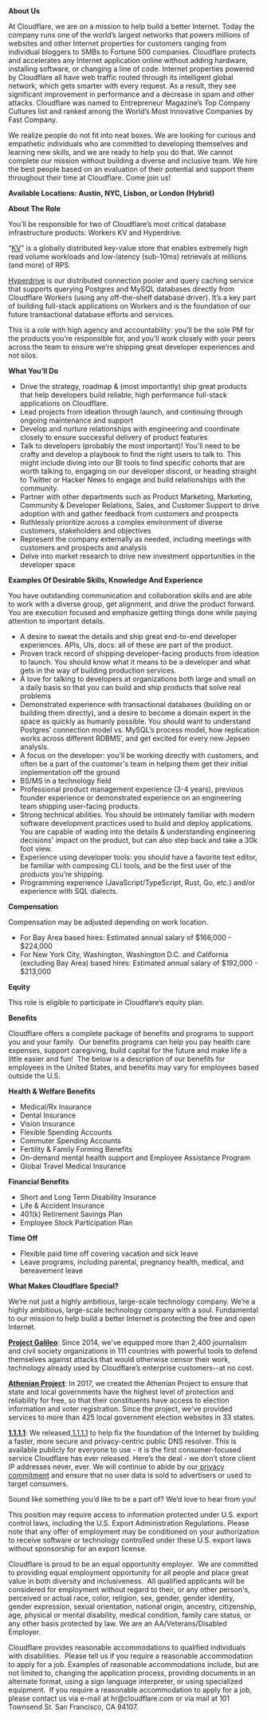 <div class="content-intro">
	<div><strong>About Us</strong></div>
	<div>
		<p>At Cloudflare, we are on a mission to help build a better Internet. Today the company runs one of the world’s largest networks that powers millions of websites and other Internet properties for customers ranging from individual bloggers to SMBs to Fortune 500 companies. Cloudflare protects and accelerates any Internet application online without adding hardware, installing software, or changing a line of code. Internet properties powered by Cloudflare all have web traffic routed through its intelligent global network, which gets smarter with every request. As a result, they see significant improvement in performance and a decrease in spam and other attacks. Cloudflare was named to Entrepreneur Magazine’s Top Company Cultures list and ranked among the World’s Most Innovative Companies by Fast Company.&nbsp;</p>
		<p><span style="font-weight: 400;">We realize people do not fit into neat boxes. We are looking for curious and empathetic individuals who are committed to developing themselves and learning new skills, and we are ready to help you do that. We cannot complete our mission without building a diverse and inclusive team. We hire the best people based on an evaluation of their potential and support them throughout their time at Cloudflare. Come join us!&nbsp;</span></p>
	</div>
</div>
<p><strong>Available Locations: Austin, NYC, Lisbon, or London (Hybrid)</strong></p>
<p><strong>About The Role</strong></p>
<p>You’ll be responsible for two of Cloudflare’s most critical database infrastructure products: Workers KV and Hyperdrive.</p>
<p>“<a href="https://developers.cloudflare.com/kv/">KV</a>” is a globally distributed key-value store that enables extremely high read volume workloads and low-latency (sub-10ms) retrievals at millions (and more) of RPS.&nbsp;</p>
<p><a href="https://blog.cloudflare.com/how-hyperdrive-speeds-up-database-access/">Hyperdrive</a> is our distributed connection pooler and query caching service that supports querying Postgres and MySQL databases directly from Cloudflare Workers (using any off-the-shelf database driver). It’s a key part of building full-stack applications on Workers and is the foundation of our future transactional database efforts and services.</p>
<p>This is a role with high agency and accountability: you’ll be the sole PM for the products you’re responsible for, and you’ll work closely with your peers across the team to ensure we’re shipping great developer experiences and not silos.</p>
<p><strong>What You’ll Do</strong></p>
<ul>
	<li>Drive the strategy, roadmap &amp; (most importantly) ship great products that help developers build reliable, high performance full-stack applications on Cloudflare.</li>
	<li>Lead projects from ideation through launch, and continuing through ongoing maintenance and support</li>
	<li>Develop and nurture relationships with engineering and coordinate closely to ensure successful delivery of product features</li>
	<li>Talk to developers (probably the most important)! You'll need to be crafty and develop a playbook to find the right users to talk to. This might include diving into our BI tools to find specific cohorts that are worth talking to, engaging on our developer discord, or heading straight to Twitter or Hacker News to engage and build relationships with the community.</li>
	<li>Partner with other departments such as Product Marketing, Marketing, Community &amp; Developer Relations, Sales, and Customer Support to drive adoption with and gather feedback from customers and prospects</li>
	<li>Ruthlessly prioritize across a complex environment of diverse customers, stakeholders and objectives</li>
	<li>Represent the company externally as needed, including meetings with customers and prospects and analysis</li>
	<li>Delve into market research to drive new investment opportunities in the developer space</li>
</ul>
<p><strong>Examples Of Desirable Skills, Knowledge And Experience</strong></p>
<p>You have outstanding communication and collaboration skills and are able to work with a diverse group, get alignment, and drive the product forward. You are execution focused and emphasize getting things done while paying attention to important details.</p>
<ul>
	<li>A desire to sweat the details and ship great end-to-end developer experiences. APIs, UIs, docs: all of these are part of the product.</li>
	<li>Proven track record of shipping developer-facing products from ideation to launch. You should know what it means to be a developer and what gets in the way of building production services.</li>
	<li>A love for talking to developers at organizations both large and small on a daily basis so that you can build and ship products that solve real problems</li>
	<li>Demonstrated experience with transactional databases (building on or building them directly), and a desire to become a domain expert in the space as quickly as humanly possible. You should want to understand Postgres’ connection model vs. MySQL’s process model, how replication works across different RDBMS’, and get excited for every new Jepsen analysis.</li>
	<li>A focus on the developer: you'll be working directly with customers, and often be a part of the customer's team in helping them get their initial implementation off the ground</li>
	<li>BS/MS in a technology field</li>
	<li>Professional product management experience (3-4 years), previous founder experience or demonstrated experience on an engineering team shipping user-facing products.</li>
	<li>Strong technical abilities. You should be intimately familiar with modern software development practices used to build and deploy applications. You are capable of wading into the details &amp; understanding engineering decisions' impact on the product, but can also step back and take a 30k foot view.</li>
	<li>Experience using developer tools: you should have a favorite text editor, be familiar with composing CLI tools, and be the first user of the products you’re shipping.</li>
	<li>Programming experience (JavaScript/TypeScript, Rust, Go, etc.) and/or experience with SQL dialects.</li>
</ul>
<p><strong>Compensation</strong></p>
<p>Compensation may be adjusted depending on work location.</p>
<ul>
	<li><span data-sheets-root="1">For Bay Area based hires: Estimated annual salary of $166,000 - $224,000</span></li>
	<li><span data-sheets-root="1">For New York City, Washington, Washington D.C. and California (excluding Bay Area) based hires: Estimated annual salary of $192,000 - $213,000</span></li>
</ul>
<p><strong>Equity</strong></p>
<p>This role is eligible to participate in Cloudflare’s equity plan.</p>
<p><strong>Benefits</strong></p>
<p>Cloudflare offers a complete package of benefits and programs to support you and your family.&nbsp; Our benefits programs can help you pay health care expenses, support caregiving, build capital for the future and make life a little easier and fun!&nbsp; The below is a description of our benefits for employees in the United States, and benefits may vary for employees based outside the U.S.</p>
<p><strong>Health &amp; Welfare Benefits</strong></p>
<ul>
	<li>Medical/Rx Insurance</li>
	<li>Dental Insurance</li>
	<li>Vision Insurance</li>
	<li>Flexible Spending Accounts</li>
	<li>Commuter Spending Accounts</li>
	<li>Fertility &amp; Family Forming Benefits</li>
	<li>On-demand mental health support and Employee Assistance Program</li>
	<li>Global Travel Medical Insurance</li>
</ul>
<p><strong>Financial Benefits</strong></p>
<ul>
	<li>Short and Long Term Disability Insurance</li>
	<li>Life &amp; Accident Insurance</li>
	<li>401(k) Retirement Savings Plan</li>
	<li>Employee Stock Participation Plan</li>
</ul>
<p><strong>Time Off</strong></p>
<ul>
	<li>Flexible paid time off covering vacation and sick leave</li>
	<li>Leave programs, including parental, pregnancy health, medical, and bereavement leave</li>
</ul>
<div class="content-conclusion">
	<p><strong>What Makes Cloudflare Special?</strong></p>
	<p><span style="font-weight: 400;">We’re not just a highly ambitious, large-scale technology company. We’re a highly ambitious, large-scale technology company with a soul. Fundamental to our mission to help build a better Internet is protecting the free and open Internet.</span></p>
	<p><a href="https://blog.cloudflare.com/protecting-free-expression-online/"><strong>Project Galileo</strong></a><span style="font-weight: 400;">: Since 2014, we've equipped more than 2,400 journalism and civil society organizations in 111 countries with powerful tools to defend themselves against attacks that would otherwise censor their work, technology already used by Cloudflare’s enterprise customers--at no cost.</span></p>
	<p><strong><a href="https://www.cloudflare.com/athenian/">Athenian Project</a></strong><span style="font-weight: 400;">: In 2017, we created the Athenian Project to ensure that state and local governments have the highest level of protection and reliability for free, so that their constituents have access to election information and voter registration. Since the project, we've provided services to more than 425 local government election websites in 33 states.</span></p>
	<p><a href="https://1.1.1.1/"><strong>1.1.1.1</strong></a><span style="font-weight: 400;">: We released</span><a href="https://1.1.1.1/"> <span style="font-weight: 400;">1.1.1.1</span></a><span style="font-weight: 400;"> to help fix the foundation of the Internet by building a faster, more secure and privacy-centric public DNS resolver. This is available publicly for everyone to use - it is the first consumer-focused service Cloudflare has ever released. Here’s the deal - we don’t store client IP addresses never, ever. We will continue to abide by our</span><a href="https://developers.cloudflare.com/1.1.1.1/privacy/public-dns-resolver"> privacy commitment</a><span style="font-weight: 400;"> and ensure that no user data is sold to advertisers or used to target consumers.</span></p>
	<p><span style="font-weight: 400;">Sound like something you’d like to be a part of? We’d love to hear from you!</span></p>
	<p><span style="font-weight: 400;">This position may require access to information protected under U.S. export control laws, including the U.S. Export Administration Regulations. Please note that any offer of employment may be conditioned on your authorization to receive software or technology controlled under these U.S. export laws without sponsorship for an export license.</span></p>
	<p><span style="font-weight: 400;">Cloudflare is proud to be an equal opportunity employer. &nbsp;We are committed to providing equal employment opportunity for all people and place great value in both diversity and inclusiveness. &nbsp;All qualified applicants will be considered for employment without regard to their, or any other person's, perceived or actual</span> <span style="font-weight: 400;">race, color, religion, sex, gender, gender identity, gender expression, sexual orientation, national origin, ancestry, citizenship, age, physical or mental disability, medical condition, family care status, or any other basis protected by law. </span><span style="font-weight: 400;">We are an AA/Veterans/Disabled Employer.</span></p>
	<p><span style="font-weight: 400;">Cloudflare provides reasonable accommodations to qualified individuals with disabilities. &nbsp;Please tell us if you require a reasonable accommodation to apply for a job. Examples of reasonable accommodations include, but are not limited to, changing the application process, providing documents in an alternate format, using a sign language interpreter, or using specialized equipment. &nbsp;If you require a reasonable accommodation to apply for a job, please contact us via e-mail at </span><span style="font-weight: 400;">hr@cloudflare.com</span><span style="font-weight: 400;"> or via mail at 101 Townsend St. San Francisco, CA 94107.</span></p>
</div>